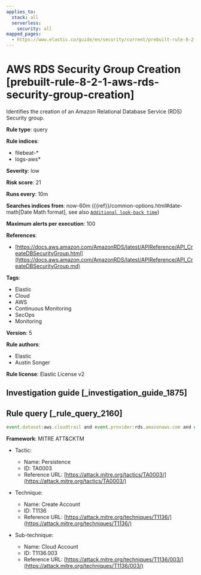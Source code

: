 ```yaml
---
applies_to:
  stack: all
  serverless:
    security: all
mapped_pages:
  - https://www.elastic.co/guide/en/security/current/prebuilt-rule-8-2-1-aws-rds-security-group-creation.html
---
```


# AWS RDS Security Group Creation [prebuilt-rule-8-2-1-aws-rds-security-group-creation]

Identifies the creation of an Amazon Relational Database Service (RDS) Security group.

**Rule type**: query

**Rule indices**:

* filebeat-*
* logs-aws*

**Severity**: low

**Risk score**: 21

**Runs every**: 10m

**Searches indices from**: now-60m ({{ref}}/common-options.html#date-math[Date Math format], see also [`Additional look-back time`](docs-content://solutions/security/detect-and-alert/create-detection-rule.md#rule-schedule))

**Maximum alerts per execution**: 100

**References**:

* [https://docs.aws.amazon.com/AmazonRDS/latest/APIReference/API_CreateDBSecurityGroup.html](https://docs.aws.amazon.com/AmazonRDS/latest/APIReference/API_CreateDBSecurityGroup.md)

**Tags**:

* Elastic
* Cloud
* AWS
* Continuous Monitoring
* SecOps
* Monitoring

**Version**: 5

**Rule authors**:

* Elastic
* Austin Songer

**Rule license**: Elastic License v2

## Investigation guide [_investigation_guide_1875]



## Rule query [_rule_query_2160]

```js
event.dataset:aws.cloudtrail and event.provider:rds.amazonaws.com and event.action:CreateDBSecurityGroup and event.outcome:success
```

**Framework**: MITRE ATT&CKTM

* Tactic:

    * Name: Persistence
    * ID: TA0003
    * Reference URL: [https://attack.mitre.org/tactics/TA0003/](https://attack.mitre.org/tactics/TA0003/)

* Technique:

    * Name: Create Account
    * ID: T1136
    * Reference URL: [https://attack.mitre.org/techniques/T1136/](https://attack.mitre.org/techniques/T1136/)

* Sub-technique:

    * Name: Cloud Account
    * ID: T1136.003
    * Reference URL: [https://attack.mitre.org/techniques/T1136/003/](https://attack.mitre.org/techniques/T1136/003/)



